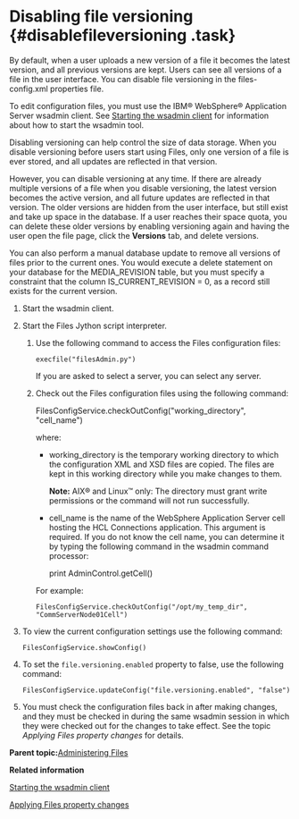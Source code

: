 # Disabling file versioning {#disablefileversioning .task}

By default, when a user uploads a new version of a file it becomes the latest version, and all previous versions are kept. Users can see all versions of a file in the user interface. You can disable file versioning in the files-config.xml properties file.

To edit configuration files, you must use the IBM® WebSphere® Application Server wsadmin client. See [Starting the wsadmin client](t_admin_wsadmin_starting.md) for information about how to start the wsadmin tool.

Disabling versioning can help control the size of data storage. When you disable versioning before users start using Files, only one version of a file is ever stored, and all updates are reflected in that version.

However, you can disable versioning at any time. If there are already multiple versions of a file when you disable versioning, the latest version becomes the active version, and all future updates are reflected in that version. The older versions are hidden from the user interface, but still exist and take up space in the database. If a user reaches their space quota, you can delete these older versions by enabling versioning again and having the user open the file page, click the **Versions** tab, and delete versions.

You can also perform a manual database update to remove all versions of files prior to the current ones. You would execute a delete statement on your database for the MEDIA\_REVISION table, but you must specify a constraint that the column IS\_CURRENT\_REVISION = 0, as a record still exists for the current version.

1.  Start the wsadmin client.

2.  Start the Files Jython script interpreter.

    1.  Use the following command to access the Files configuration files:

        ```
        execfile("filesAdmin.py")
        ```

        If you are asked to select a server, you can select any server.

    2.  Check out the Files configuration files using the following command:

        FilesConfigService.checkOutConfig\("working\_directory", "cell\_name"\)

        where:

        -   working\_directory is the temporary working directory to which the configuration XML and XSD files are copied. The files are kept in this working directory while you make changes to them.

            **Note:** AIX® and Linux™ only: The directory must grant write permissions or the command will not run successfully.

        -   cell\_name is the name of the WebSphere Application Server cell hosting the HCL Connections application. This argument is required. If you do not know the cell name, you can determine it by typing the following command in the wsadmin command processor:

            print AdminControl.getCell\(\)

        For example:

        ```
        FilesConfigService.checkOutConfig("/opt/my_temp_dir", "CommServerNode01Cell")
        ```

3.  To view the current configuration settings use the following command:

    ```
    FilesConfigService.showConfig()
    ```

4.  To set the `file.versioning.enabled` property to false, use the following command:

    ```
    FilesConfigService.updateConfig("file.versioning.enabled", "false")
    ```

5.  You must check the configuration files back in after making changes, and they must be checked in during the same wsadmin session in which they were checked out for the changes to take effect. See the topic *Applying Files property changes* for details.


**Parent topic:**[Administering Files](../admin/c_admin_files_overview.md)

**Related information**  


[Starting the wsadmin client](../admin/t_admin_wsadmin_starting.md)

[Applying Files property changes](../admin/t_admin_files_config_apply.md)

